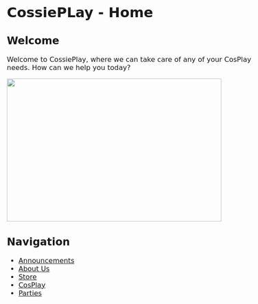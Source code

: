 <!doctype html>
<html>
<head>
<meta charset="utf-8">
<title>CossiePlay-index</title>
<!--The following script tag downloads a font from the Adobe Edge Web Fonts server for use within the web page. We recommend that you do not modify it.-->
<script>var __adobewebfontsappname__="dreamweaver"</script>
<script src="http://use.edgefonts.net/bad-script:n4:default;cabin-sketch:n4:default.js" type="text/javascript"></script>

<link href="title heading.css" rel="stylesheet" type="text/css">
<link href="headings.css" rel="stylesheet" type="text/css">
<link href="paragraph.css" rel="stylesheet" type="text/css">
</head>

<body style="font-style: normal; font-weight: 400; font-size: 16px; font-family: 'Lucida Grande', 'Lucida Sans Unicode', 'Lucida Sans', 'DejaVu Sans', Verdana, sans-serif;">
<h1>CossiePLay - Home</h1>
<h2>Welcome</h2>
<p>Welcome to CossiePlay, where we can take care of any of your CosPlay needs. How can we help you today?</p>
<p><img src="images/book-fair-678264_1280.jpg" width="500" height="333" alt=""/></p>
<h2>Navigation</h2>
<ul>
  <li><a href="Annoucements.html">Announcements</a></li>
  <li><a href="about_us.html">About Us</a></li>
  <li><a href="store.html">Store</a></li>
  <li><a href="cosplay.html">CosPlay</a></li>
  <li><a href="parties.html">Parties</a></li>
</ul>
</body>
</html>
